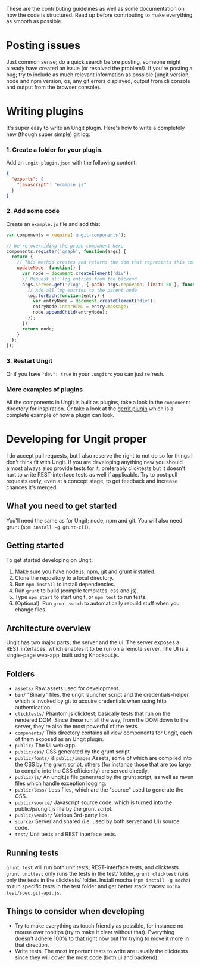 These are the contributing guidelines as well as some documentation on how the code is structured. Read up before contributing to make everything as smooth as possible.

Posting issues
==============

Just common sense; do a quick search before posting, someone might already have created an issue (or resolved the problem!). If you're posting a bug; try to include as much relevant information as possible (ungit version, node and npm version, os, any git errors displayed, output from cli console and output from the browser console).

Writing plugins
===============
It's super easy to write an Ungit plugin. Here's how to write a completely new (though super simple) git log:

### 1. Create a folder for your plugin.
Add an `ungit-plugin.json` with the following content:
```JSON
{
  "exports": {
    "javascript": "example.js"
  }
}
```

### 2. Add some code
Create an `example.js` file and add this:

```JavaScript
var components = require('ungit-components');

// We're overriding the graph component here
components.register('graph', function(args) {
  return {
    // This method creates and returns the dom that represents this component.
    updateNode: function() {
      var node = document.createElement('div');
      // Request all log entries from the backend
      args.server.get('/log', { path: args.repoPath, limit: 50 }, function(err, log) {
        // Add all log entries to the parent node
        log.forEach(function(entry) {
          var entryNode = document.createElement('div');
          entryNode.innerHTML = entry.message;
          node.appendChild(entryNode);
        });
      });
      return node;
    }
  };
});
```

### 3. Restart Ungit
Or if you have `"dev": true` in your `.ungitrc` you can just refresh.

### More examples of plugins

All the components in Ungit is built as plugins, take a look in the `components` directory for inspiration. Or take a look at the [gerrit plugin](https://github.com/FredrikNoren/ungit-gerrit) which is a complete example of how a plugin can look.

Developing for Ungit proper
===========================

I do accept pull requests, but I also reserve the right to not do so for things I don't think fit with Ungit. If you are developing anything new you should almost always also provide tests for it, preferably clicktests but it doesn't hurt to write REST-interface tests as well if applicable. Try to post pull requests early, even at a concept stage, to get feedback and increase chances it's merged.

What you need to get started
----------------------------

You'll need the same as for Ungit; node, npm and git. You will also need grunt (`npm install -g grunt-cli`).

Getting started
---------------

To get started developing on Ungit:

 1. Make sure you have [node.js](http://nodejs.org), [npm](https://npmjs.org/), [git](http://git-scm.com/) and [grunt](http://gruntjs.com/) installed.
 2. Clone the repository to a local directory.
 3. Run `npm install` to install dependencies.
 4. Run `grunt` to build (compile templates, css and js).
 5. Type `npm start` to start ungit, or `npm test` to run tests.
 6. (Optional). Run `grunt watch` to automatically rebuild stuff when you change files.

Architecture overview
---------------------

Ungit has two major parts; the server and the ui. The server exposes a REST interfaces, which enables it to be run on a remote server. The UI is a single-page web-app, built using Knockout.js.

Folders
-------

* `assets/` Raw assets used for development.
* `bin/` "Binary" files, the ungit launcher script and the credentials-helper, which is invoked by git to acquire credentials when using http authentication.
* `clicktests/` Phantom.js clicktest; basically tests that run on the rendered DOM. Since these run all the way, from the DOM down to the server, they're also the most powerful of the tests.
* `components/` This directory contains all view components for Ungit, each of them exposed as an Ungit plugin.
* `public/` The UI web-app.
* `public/css/` CSS generated by the grunt script.
* `public/fonts/` & `public/images` Assets, some of which are compiled into the CSS by the grunt script, others (for instance those that are too large to compile into the CSS efficiently) are served directly.
* `public/js/` An ungit.js file generated by the grunt script, as well as raven files which handle exception logging.
* `public/less/` Less files, which are the "source" used to generate the CSS.
* `public/source/` Javascript source code, which is turned into the public/js/ungit.js file by the grunt script.
* `public/vendor/` Various 3rd-party libs.
* `source/` Server and shared (i.e. used by both server and UI) source code.
* `test/` Unit tests and REST interface tests.

Running tests
-------------

`grunt test` will run both unit tests, REST-interface tests, and clicktests. `grunt unittest` only runs the tests in the test/ folder, `grunt clicktest` runs only the tests in the clicktests/ folder. Install mocha (`npm install -g mocha`) to run specific tests in the test folder and get better stack traces: `mocha test/spec.git-api.js`.

Things to consider when developing
----------------------------------

* Try to make everything as touch friendly as possible, for instance no mouse over tooltips (try to make it clear without that). Everything doesn't adhere 100% to that right now but I'm trying to move it more in that direction.
* Write tests. The most important tests to write are usually the clicktests since they will cover the most code (both ui and backend).

